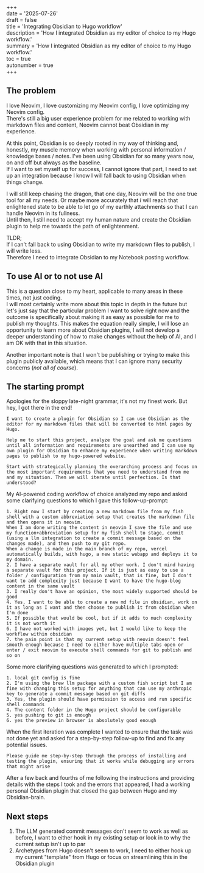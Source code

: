 +++  
date = '2025-07-26'  
draft = false  
title = 'Integrating Obsidian to Hugo workflow'  
description = 'How I integrated Obsidian as my editor of choice to my Hugo workflow.'  
summary = 'How I integrated Obsidian as my editor of choice to my Hugo workflow.'  
toc = true  
autonumber = true  
+++

## The problem

I love Neovim, I love customizing my Neovim config, I love optimizing my Neovim config.  
There's still a big user experience problem for me related to working with markdown files and content, Neovim cannot beat Obsidian in my experience.

At this point, Obsidian is so deeply rooted in my way of thinking and, honestly, my muscle memory when working with personal information / knowledge bases / notes. I've been using Obsidian for so many years now, on and off but always as the baseline.  
If I want to set myself up for success, I cannot ignore that part, I need to set up an integration because I know I will fall back to using Obsidian when things change.

I will still keep chasing the dragon, that one day, Neovim will be the one true tool for all my needs. Or maybe more accurately that _I_ will reach that enlightened state to be able to let go of my earthly attachments so that I can handle Neovim in its fullness.  
Until then, I still need to accept my human nature and create the Obsidian plugin to help me towards the path of enlightenment.

TLDR;  
If I can't fall back to using Obsidian to write my markdown files to publish, I will write less.  
Therefore I need to integrate Obsidian to my Notebook posting workflow.

## To use AI or to not use AI

This is a question close to my heart, applicable to many areas in these times, not just coding.  
I will most certainly write more about this topic in depth in the future but let's just say that the particular problem I want to solve right now and the outcome is specifically about making it as easy as possible for me to publish my thoughts. This makes the equation really simple, I will lose an opportunity to learn more about Obsidian plugins, I will not develop a deeper understanding of how to make changes without the help of AI, and I am OK with that in this situation.

Another important note is that I won't be publishing or trying to make this plugin publicly available, which means that I can ignore many security concerns (_not all of course_).

## The starting prompt

Apologies for the sloppy late-night grammar, it's not my finest work. But hey, I got there in the end!

```
I want to create a plugin for Obsidian so I can use Obsidian as the editor for my markdown files that will be converted to html pages by Hugo.  

Help me to start this project, analyze the goal and ask me questions until all information and requirements are unearthed and I can use my own plugin for Obsidian to enhance my experience when writing markdown pages to publish to my hugo-powered website.  
  
Start with strategically planning the overarching process and focus on the most important requirements that you need to understand from me and my situation. Then we will iterate until perfection. Is that understood?
```

My AI-powered coding workflow of choice analyzed my repo and asked some clarifying questions to which I gave this follow-up-prompt:

```
1. Right now I start by creating a new markdown file from my fish shell with a custom abbreviation setup that creates the markdown file and then opens it in neovim.  
When I am done writing the content in neovim I save the file and use my function+abbreviation setup for my fish shell to stage, commit (using a llm integration to create a commit message based on the changes made), and then push to my git repo.  
When a change is made in the main branch of my repo, vercel automatically builds, with hugo, a new static webapp and deploys it to my domain.  
2. I have a separate vault for all my other work. I don't mind having a separate vault for this project. If it is just as easy to use a folder / configuration from my main vault, that is fine, but I don't want to add complexity just because I want to have the hugo-blog content in the same vault  
3. I really don't have an opinion, the most widely supported should be good  
4. Yes, I want to be able to create a new md file in obsidian, work on it as long as I want and then choose to publish it from obsidian when I'm done  
5. If possible that would be cool, but if it adds to much complexity it is not worth it  
6. I have not worked with images yet, but I would like to keep the workflow within obsidian  
7. the pain point is that my current setup with neovim doesn't feel smooth enough because I need to either have multiple tabs open or enter / exit neovim to execute shell commands for git to publish and so on
```

Some more clarifying questions was generated to which I prompted:

```
1. local git config is fine  
2. I'm using the brew llm package with a custom fish script but I am fine with changing this setup for anything that can use my anthropic key to generate a commit message based on git diffs  
3. Yes, the plugin should have permission to access and run specific shell commands  
4. The content folder in the Hugo project should be configurable  
5. yes pushing to git is enough  
6. yes the preview in browser is absolutely good enough
```

When the first iteration was complete I wanted to ensure that the task was not done yet and asked for a step-by-step follow-up to find and fix any potential issues.

```
Please guide me step-by-step through the process of installing and testing the plugin, ensuring that it works while debugging any errors that might arise
```

After a few back and fourths of me following the instructions and providing details with the steps I took and the errors that appeared, I had a working personal Obsidian plugin that closed the gap between Hugo and my Obsidian-brain.

## Next steps

1. The LLM generated commit messages don't seem to work as well as before, I want to either hook in my existing setup or look in to why the current setup isn't up to par
2. Archetypes from Hugo doesn't seem to work, I need to either hook up my current "template" from Hugo or focus on streamlining this in the Obsidian plugin